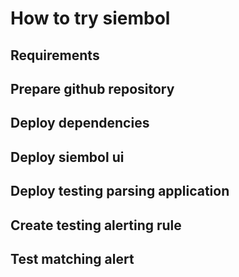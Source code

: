 # How to try siembol
## Requirements
## Prepare github repository
## Deploy dependencies
## Deploy siembol ui
## Deploy testing parsing application
## Create testing alerting rule
## Test matching alert
